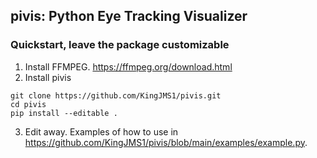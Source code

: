 ## pivis: Python Eye Tracking Visualizer
### Quickstart, leave the package customizable
1. Install FFMPEG. https://ffmpeg.org/download.html
2. Install pivis
```{bash}
git clone https://github.com/KingJMS1/pivis.git
cd pivis
pip install --editable .
```
3. Edit away. Examples of how to use in https://github.com/KingJMS1/pivis/blob/main/examples/example.py.